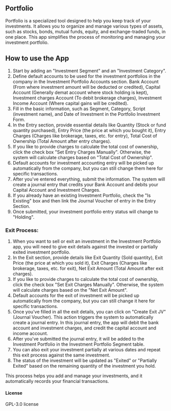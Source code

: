 ## Portfolio
Portfolio is a specialized tool designed to help you keep track of your investments. It allows you to organize and manage various types of assets, such as stocks, bonds, mutual funds, equity, and exchange-traded funds, in one place. This app simplifies the process of monitoring and managing your investment portfolio.

## How to use the App

1. Start by adding an "Investment Segment" and an "Investment Category".
2. Define default accounts to be used for the investment portfolios in the company in the Investment Portfolio Accounts section. Bank Account (From where investment amount will be deducted or credited), Capital Account (Generally demat account where stock holding is kept), Investment charges Account (To debit brokerage charges), Investment Income Account (Where capital gains will be credited).
3. Fill in the basic information, such as Segment, Category, Script (investment name), and Date of Investment in the Portfolio Investment Form.
4. In the Entry section, provide essential details like Quantity (Stock or fund quantity purchased), Entry Price (the price at which you bought it), Entry Charges (Charges like brokerage, taxes, etc. for entry), Total Cost of Ownership (Total Amount after entry charges).
5. If you like to provide charges to calculate the total cost of ownership, click the check box "Set Entry Charges Manually". Otherwise, the system will calculate charges based on "Total Cost of Ownership".
6. Default accounts for investment accounting entry will be picked up automatically from the company, but you can still change them here for specific transactions.
7. After you've entered everything, submit the information. The system will create a journal entry that credits your Bank Account and debits your Capital Account and Investment Charges.
8. If you already have an existing Investment Portfolio, check the "Is Existing" box and then link the Journal Voucher of entry in the Entry Section.
9. Once submitted, your investment portfolio entry status will change to "Holding".

### Exit Process:
1.	When you want to sell or exit an investment in the Investment Portfolio app, you will need to give exit details against the invested or partially exited investment portfolio. 
2.	In the Exit section, provide details like Exit Quantity (Sold quantity), Exit Price (the price at which you sold it), Exit Charges (Charges like brokerage, taxes, etc. for exit), Net Exit Amount (Total Amount after exit charges).
3.	If you like to provide charges to calculate the total cost of ownership, click the check box "Set Exit Charges Manually". Otherwise, the system will calculate charges based on the "Net Exit Amount".
4.	Default accounts for the exit of investment will be picked up automatically from the company, but you can still change it here for specific transactions.
5.	Once you've filled in all the exit details, you can click on "Create Exit JV" (Journal Voucher). This action triggers the system to automatically create a journal entry. In this journal entry, the app will debit the bank account and investment charges, and credit the capital account and income account.
6.	After you've submitted the journal entry, it will be added to the Investment Portfolio in the Investment Portfolio Segment table. 
7.	You can also exit your investment partially at various dates and repeat this exit process against the same investment.
8.	The status of the investment will be updated as "Exited" or "Partially Exited" based on the remaining quantity of the investment you hold.

This process helps you add and manage your investments, and it automatically records your financial transactions.


#### License

GPL-3.0 license
